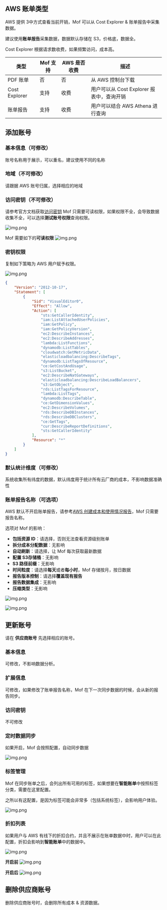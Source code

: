 ## AWS 账单类型
AWS 提供 3中方式查看当前开销，Mof 可以从 Cost Explorer & 账单报告中采集数据。

建议使用**账单报告**采集数据，数据默认存储在 S3，价格底，数据全。

Cost Explorer 根据请求数收费，如果频繁访问，成本高。

| 类型            | Mof 支持 | AWS 是否收费 | 描述                           |
|---------------|--------|----------|------------------------------|
| PDF 账单        | 否      | 否        | 从 AWS 控制台下载                  |
| Cost Explorer | 支持     | 收费       | 用户可以从 Cost Explorer 报表中，查询开销 |
| 账单报告          | 支持     | 收费       | 用户可以结合 AWS Athena 进行查询       |

## 添加账号

### 基本信息（可修改）
账号名称用于展示，可以重名，建议使用不同的名称

### 地域（不可修改）
请跟据 AWS 账号归属，选择相应的地域

### 访问密钥（不可修改）
请参考官方文档获取[访问密钥](https://docs.aws.amazon.com/zh_cn/IAM/latest/UserGuide/id_credentials_access-keys.html#Using_CreateAccessKey)
Mof 只需要可读权限，如果权限不全，会导致数据收集不全，可以选择**测试账号权限**查询权限。

![img.png](img/aws-cred.zh.png)

Mof 需要如下的**可读权限**
![img.png](img/aws-cred-per.zh.png)

### 密钥权限
复制如下策略为 AWS 用户赋予权限。

![img.png](img/aws-policy.png)

```json
{
    "Version": "2012-10-17",
    "Statement": [
        {
            "Sid": "VisualEditor0",
            "Effect": "Allow",
            "Action": [
                "sts:GetCallerIdentity",
                "iam:ListAttachedUserPolicies",
                "iam:GetPolicy",
                "iam:GetPolicyVersion",
                "ec2:DescribeInstances",
                "ec2:DescribeAddresses",
                "lambda:ListFunctions",
                "dynamodb:ListTables",
                "cloudwatch:GetMetricData",
                "elasticloadbalancing:DescribeTags",
                "dynamodb:ListTagsOfResource",
                "ce:GetCostAndUsage",
                "s3:ListBucket",
                "ec2:DescribeNatGateways",
                "elasticloadbalancing:DescribeLoadBalancers",
                "s3:GetObject",
                "rds:ListTagsForResource",
                "lambda:ListTags",
                "dynamodb:DescribeTable",
                "ce:GetDimensionValues",
                "ec2:DescribeVolumes",
                "rds:DescribeDBInstances",
                "rds:DescribeDBClusters",
                "ce:GetTags",
                "cur:DescribeReportDefinitions",
                "sts:GetCallerIdentity"
            ],
            "Resource": "*"
        }
    ]
}
```

### 默认统计维度（可修改）
系统收集所有纬度的数据，默认纬度用于统计所有云厂商的成本，不影响数据准确性

### 账单报告名称（可选项）
AWS 默认不开启账单报告，请参考[AWS 创建成本和使用情况报告](https://docs.aws.amazon.com/zh_cn/cur/latest/userguide/cur-create.html)，Mof 只需要报告名称。

选项对 Mof 的影响：

- **包括资源 ID**：请选择，否则无法查看资源级别账单
- **拆分成本分配数据**：无影响
- **自动刷新**：请选择，让 Mof 每次获取最新数据
- **配置 S3存储桶**：无影响
- **S3 路径前缀**：无影响
- **时间粒度**：请选择**每天**或者**每小时**，Mof 存储按月，按日数据
- **报告版本控制**：请选择**覆盖现有报告**
- **报告数据集成**：无影响
- **压缩类型**：无影响

![img.png](img/aws-cost-report.zh.png)

![img.png](img/aws-report-mof.zh.png)

## 更新账号
请在 **供应商账号** 先选择相应的账号。

### 基本信息
可修改，不影响数据分析。

### 扩展信息
可修改，如果修改了账单报告名称，Mof 在下一次同步数据的时候，会从新的报告同步。

### 访问密钥
不可修改

### 定时数据同步
如果开启，Mof 会按照配置，自动同步数据

![img.png](img/cron.zh.png)

### 标签管理
Mof 在同步账单之后，会列出所有可用的标签，如果想要在**智能账单**中按照标签分类，需要在这里配置。

之所以有这配置，是因为标签可能会非常多（包括系统标签），会影响用户体验。

![img.png](img/tag.zh.png)

### 折扣列表
如果用户与 AWS 有线下的折扣合约，并且不展示在账单数据中时，用户可以在此配置，折扣会影响到**智能账单**中的数据中。

![img.png](img/discount.zh.png)

**开启前**
![img.png](img/discount-before.zh.png)

**开启后**
![img.png](img/discount-after.zh.png)


## 删除供应商账号
删除供应商账号时，会删除所有成本 & 资源数据。